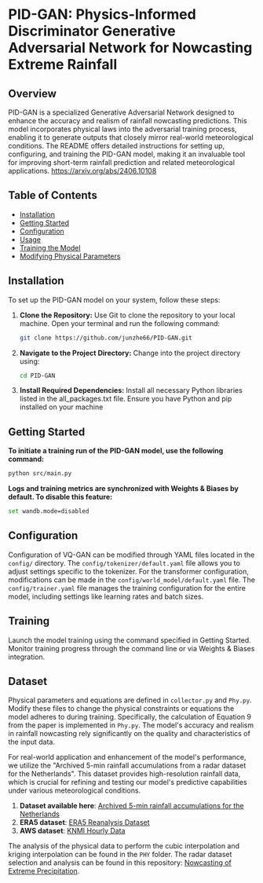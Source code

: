 # PID-GAN: Physics-Informed Discriminator Generative Adversarial Network for Nowcasting Extreme Rainfall

## Overview
PID-GAN is a specialized Generative Adversarial Network designed to enhance the accuracy and realism of rainfall nowcasting predictions. This model incorporates physical laws into the adversarial training process, enabling it to generate outputs that closely mirror real-world meteorological conditions. The README offers detailed instructions for setting up, configuring, and training the PID-GAN model, making it an invaluable tool for improving short-term rainfall prediction and related meteorological applications. https://arxiv.org/abs/2406.10108 

## Table of Contents
- [Installation](#installation)
- [Getting Started](#getting-started)
- [Configuration](#configuration)
- [Usage](#usage)
- [Training the Model](#training-the-model)
- [Modifying Physical Parameters](#modifying-physical-parameters)

## Installation

To set up the PID-GAN model on your system, follow these steps:

1. **Clone the Repository:**
   Use Git to clone the repository to your local machine. Open your terminal and run the following command:
   ```bash
   git clone https://github.com/junzhe66/PID-GAN.git

2. **Navigate to the Project Directory:**
   Change into the project directory using:
   ```bash
   cd PID-GAN

3. **Install Required Dependencies:**
    Install all necessary Python libraries listed in the all_packages.txt file. Ensure you have Python and pip installed on your machine

## Getting Started
   **To initiate a training run of the PID-GAN model, use the following command:**
   ```bash
   python src/main.py 
   ```
   **Logs and training metrics are synchronized with Weights & Biases by default. To disable this feature:**
   ```bash
   set wandb.mode=disabled
   ```
## Configuration
Configuration of VQ-GAN can be modified through YAML files located in the `config/` directory. The `config/tokenizer/default.yaml` file allows you to adjust settings specific to the tokenizer. For the transformer configuration, modifications can be made in the `config/world_model/default.yaml` file. The `config/trainer.yaml` file manages the training configuration for the entire model, including settings like learning rates and batch sizes.

## Training
Launch the model training using the command specified in Getting Started. Monitor training progress through the command line or via Weights & Biases integration.

## Dataset

Physical parameters and equations are defined in `collector.py` and `Phy.py`. Modify these files to change the physical constraints or equations the model adheres to during training. Specifically, the calculation of Equation 9 from the paper is implemented in `Phy.py`. The model's accuracy and realism in rainfall nowcasting rely significantly on the quality and characteristics of the input data.

For real-world application and enhancement of the model's performance, we utilize the "Archived 5-min rainfall accumulations from a radar dataset for the Netherlands". This dataset provides high-resolution rainfall data, which is crucial for refining and testing our model's predictive capabilities under various meteorological conditions.

1. **Dataset available here**: [Archived 5-min rainfall accumulations for the Netherlands](https://data.4tu.nl/articles/dataset/Archived_5-min_rainfall_accumulations_from_a_radar_dataset_for_the_Netherlands/12675278)
2. **ERA5 dataset**: [ERA5 Reanalysis Dataset](https://cds.climate.copernicus.eu/cdsapp#!/dataset/reanalysis-era5-pressure-levels?tab=overview)
3. **AWS dataset**: [KNMI Hourly Data](https://www.daggegevens.knmi.nl/klimatologie/uurgegevens)

The analysis of the physical data to perform the cubic interpolation and kriging interpolation can be found in the `PHY` folder. The radar dataset selection and analysis can be found in this repository: [Nowcasting of Extreme Precipitation](https://github.com/bbbbihr/Nowcasting-of-extreme-precipitation).


